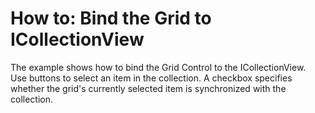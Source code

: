 # How to: Bind the Grid to ICollectionView


<p>The example shows how to bind the Grid Control to the ICollectionView.<br />
Use buttons to select an item in the collection. A checkbox specifies whether the grid's currently selected item is synchronized with the collection.</p>

<br/>



